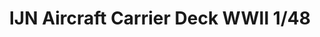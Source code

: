 ---
title: "IJN Aircraft Carrier Deck WWII  1/48"
price: 620.00 
desc: "Eduard, IJN Aircraft Carrier Deck WWII  1/48, razmera: 1/48"
img_path: "/assets/img/8803.jpg"
brand: AMMO
available: true
special_offer: false
new: false
soon: false
cat: "Plasticne-Makete"
subcat: "PM-EDUARD"
subsubcat: ""
---